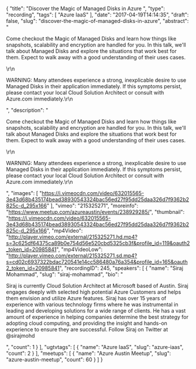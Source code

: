 {
  "title": "Discover the Magic of Managed Disks in Azure ",
  "type": "recording",
  "tags": [
    "Azure IaaS"
  ],
  "date": "2017-04-19T14:14:35",
  "draft": false,
  "slug": "discover-the-magic-of-managed-disks-in-azure",
  "abstract": "<p>Come checkout the Magic of Managed Disks and learn how things like snapshots, scalability and encryption are handled for you. In this talk, we'll talk about Managed Disks and explore the situations that work best for them. Expect to walk away with a good understanding of their uses cases.</p>\r\n<p>WARNING: Many attendees experience a strong, inexplicable desire to use Managed Disks in their application immediately. If this symptoms persist, please contact your local Cloud Solution Architect or consult with Azure.com immediately.\r\n</p>",
  "description": "<p>Come checkout the Magic of Managed Disks and learn how things like snapshots, scalability and encryption are handled for you. In this talk, we'll talk about Managed Disks and explore the situations that work best for them. Expect to walk away with a good understanding of their uses cases.</p>\r\n<p>WARNING: Many attendees experience a strong, inexplicable desire to use Managed Disks in their application immediately. If this symptoms persist, please contact your local Cloud Solution Architect or consult with Azure.com immediately.\r\n</p>",
  "images": [
    "https://i.vimeocdn.com/video/632015565-3e43d68b435174bead38930543324bac56ed27f95dd25daa326d7f9362b2825c-d_295x166"
  ],
  "vimeo": "215325271",
  "moreinfo": "https://www.meetup.com/azureaustin/events/238929285/",
  "thumbnail": "https://i.vimeocdn.com/video/632015565-3e43d68b435174bead38930543324bac56ed27f95dd25daa326d7f9362b2825c-d_295x166",
  "mp4Video": "http://player.vimeo.com/external/215325271.hd.mp4?s=3c625df64375ca89b0e754d56e520cbd5325cb3f&profile_id=119&oauth2_token_id=20985841",
  "mp4VideoLow": "http://player.vimeo.com/external/215325271.sd.mp4?s=cd02c6937322bdac720541e14cc586480a76a354&profile_id=165&oauth2_token_id=20985841",
  "recordingID": 245,
  "speakers": [
    {
      "name": "Siraj Mohammad",
      "slug": "siraj-mohammad",
      "bio": "<p>Siraj is currently Cloud Solution Architect at Microsoft based of Austin. Siraj engages deeply with selected high potential Azure Customers and helps them envision and utilize Azure features. Siraj has over 15 years of experience with various technology firms where he was instrumental in leading and developing solutions for a wide range of clients. He has a vast amount of experience in helping companies determine the best strategy for adopting cloud computing, and providing the insight and hands-on experience to ensure they are successful. Follow Siraj on Twitter at @sirajmohd </p>",
      "count": 1
    }
  ],
  "ugtvtags": [
    {
      "name": "Azure IaaS",
      "slug": "azure-iaas",
      "count": 2
    }
  ],
  "meetups": [
    {
      "name": "Azure Austin Meetup",
      "slug": "azure-austin-meetup",
      "count": 60
    }
  ]
}